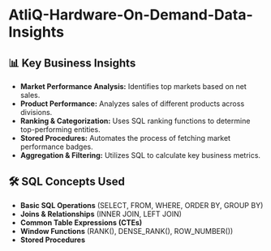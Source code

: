 # AtliQ-Hardware-On-Demand-Data-Insights

## 📊 Key Business Insights
- **Market Performance Analysis:** Identifies top markets based on net sales.
- **Product Performance:** Analyzes sales of different products across divisions.
- **Ranking & Categorization:** Uses SQL ranking functions to determine top-performing entities.
- **Stored Procedures:** Automates the process of fetching market performance badges.
- **Aggregation & Filtering:** Utilizes SQL to calculate key business metrics.

## 🛠 SQL Concepts Used
- **Basic SQL Operations** (SELECT, FROM, WHERE, ORDER BY, GROUP BY)
- **Joins & Relationships** (INNER JOIN, LEFT JOIN)
- **Common Table Expressions (CTEs)**
- **Window Functions** (RANK(), DENSE_RANK(), ROW_NUMBER())
- **Stored Procedures**
